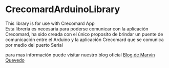# CrecomardArduinoLibrary
This library is for use with Crecomard App<br/>
Esta libreria es necesaria para poderse comunicar con la aplicación Crecomard, ha sido creada con el único proposito de brindar
un puente de comunicación entre el Arduino y la aplicación Crecomard que se comunica por medio del puerto Serial

para mas información puede visitar nuestro blog oficial <a href="https://marvinquevedo.com/blog/index.php/category/crecomard/">Blog de Marvin Quevedo</a>
